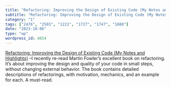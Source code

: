 ```yaml
---
title: "Refactoring: Improving the Design of Existing Code (My Notes and Highlights)"
subtitle: "Refactoring: Improving the Design of Existing Code (My Notes and Highlights)"
category: "1"
tags: ["2476", "2583", "1221", "1727", "1747", "1888"]
date: "2023-10-06"
type: "wp"
wordpress_id: 4654
---
```

[ Refactoring: Improving the Design of Existing Code (My Notes and Highlights)]( https://www.akshaykhot.com/notes-on-refactoring/?ref=akshays-blog-newsletter) –I recently re-read Martin Fowler’s excellent book on refactoring. It’s about improving the design and quality of your code in small steps, without changing external behavior. The book contains detailed descriptions of refactorings, with motivation, mechanics, and an example for each. A must-read.